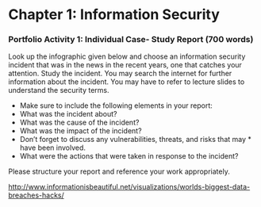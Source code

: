 # Chapter 1: Information Security


### Portfolio Activity 1: Individual Case- Study Report (700 words)

Look up the infographic given below and choose an information security incident that was in the news in the recent years, one that catches your attention. Study the incident. You may search the internet for further information about the incident. You may have to refer to lecture slides to understand the security terms.

* Make sure to include the following elements in your report:
* What was the incident about?
* What was the cause of the incident?
* What was the impact of the incident?
* Don’t forget to discuss any vulnerabilities, threats, and risks that may * have been involved.
* What were the actions that were taken in response to the incident?

Please structure your report and reference your work appropriately.

http://www.informationisbeautiful.net/visualizations/worlds-biggest-data-breaches-hacks/      

